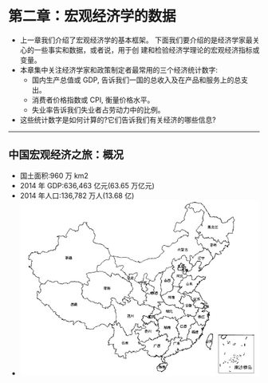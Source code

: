 #  第二章：宏观经济学的数据

- 上一章我们介绍了宏观经济学的基本框架。 下面我们要介绍的是经济学家最关心的一些事实和数据，或者说，用于创 建和检验经济学理论的宏观经济指标或变量。 
- 本章集中关注经济学家和政策制定者最常用的三个经济统计数字: 
  - 国内生产总值或 GDP, 告诉我们一国的总收入及在产品和服务上的总支出。 
  - 消费者价格指数或 CPI, 衡量价格水平。 
  - 失业率告诉我们失业者占劳动力中的比例。 
- 这些统计数字是如何计算的?它们告诉我们有关经济的哪些信息?

------------------------------------------------------------------------

## 中国宏观经济之旅：概况

- 国土面积:960 万 km2
- 2014 年 GDP:636,463 亿元(63.65 万亿元)
- 2014 年人口:136,782 万人(13.68 亿)
- ![0106](figures/0106.jpg)